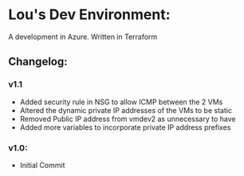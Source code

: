 # Lou's Dev Environment:

A development in Azure. Written in Terraform

## Changelog:

### v1.1
- Added security rule in NSG to allow ICMP between the 2 VMs
- Altered the dynamic private IP addresses of the VMs to be static 
- Removed Public IP address from vmdev2 as unnecessary to have
- Added more variables to incorporate private IP address prefixes

### v1.0:
- Initial Commit